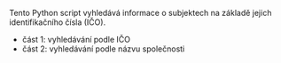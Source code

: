 Tento Python script vyhledává informace o subjektech na základě jejich identifikačního čísla (IČO).
- část 1: vyhledávání podle IČO
- část 2: vyhledávání podle názvu společnosti

